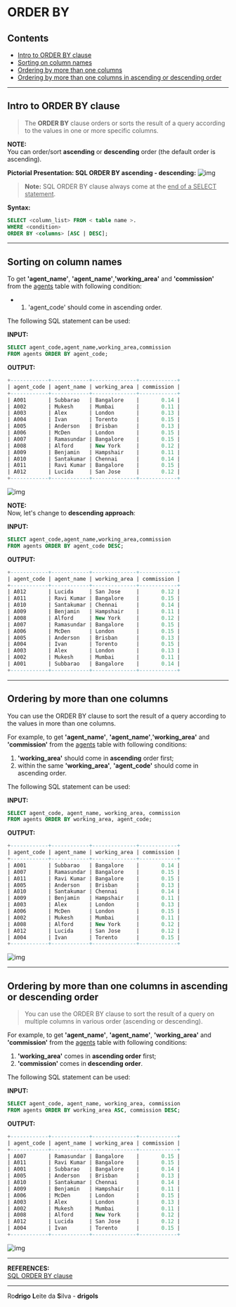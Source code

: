 # ORDER BY

## Contents

 - [Intro to ORDER BY clause](#intro)
 - [Sorting on column names](#column-names)
 - [Ordering by more than one columns](#more-than-one-columns)
 - [Ordering by more than one columns in ascending or descending order](#ascending-or-descending-order)

---

<div id="intro"></div>

## Intro to ORDER BY clause

> The **ORDER BY** clause orders or sorts the result of a query according to the values in one or more specific columns.

**NOTE:**  
You can order/sort **ascending** or **descending** order (the default order is ascending).

**Pictorial Presentation: SQL ORDER BY ascending - descending:**
![img](images/sql-order-by-ascending-descending.png)  

> **Note:**
> SQL ORDER BY clause always come at the <u>end of a SELECT statement</u>.

**Syntax:**
```sql
SELECT <column_list> FROM < table name >.
WHERE <condition>
ORDER BY <columns> [ASC | DESC];
```

---

<div id="column-names"></div>

## Sorting on column names

To get **'agent_name'**, **'agent_name'**,**'working_area'** and **'commission'** from the <u>agents</u> table with following condition:

 - 1. 'agent_code' should come in ascending order.

The following SQL statement can be used:

**INPUT:**  
```sql
SELECT agent_code,agent_name,working_area,commission
FROM agents ORDER BY agent_code;
```

**OUTPUT:**  
```sql
+------------+------------+--------------+------------+
| agent_code | agent_name | working_area | commission |
+------------+------------+--------------+------------+
| A001       | Subbarao   | Bangalore    |       0.14 |
| A002       | Mukesh     | Mumbai       |       0.11 |
| A003       | Alex       | London       |       0.13 |
| A004       | Ivan       | Torento      |       0.15 |
| A005       | Anderson   | Brisban      |       0.13 |
| A006       | McDen      | London       |       0.15 |
| A007       | Ramasundar | Bangalore    |       0.15 |
| A008       | Alford     | New York     |       0.12 |
| A009       | Benjamin   | Hampshair    |       0.11 |
| A010       | Santakumar | Chennai      |       0.14 |
| A011       | Ravi Kumar | Bangalore    |       0.15 |
| A012       | Lucida     | San Jose     |       0.12 |
+------------+------------+--------------+------------+
```

![img](images/order-by-agent-code.png)  

**NOTE:**  
Now, let's change to **descending approach**:

**INPUT:**  
```sql
SELECT agent_code,agent_name,working_area,commission
FROM agents ORDER BY agent_code DESC;
```

**OUTPUT:**  
```sql
+------------+------------+--------------+------------+
| agent_code | agent_name | working_area | commission |
+------------+------------+--------------+------------+
| A012       | Lucida     | San Jose     |       0.12 |
| A011       | Ravi Kumar | Bangalore    |       0.15 |
| A010       | Santakumar | Chennai      |       0.14 |
| A009       | Benjamin   | Hampshair    |       0.11 |
| A008       | Alford     | New York     |       0.12 |
| A007       | Ramasundar | Bangalore    |       0.15 |
| A006       | McDen      | London       |       0.15 |
| A005       | Anderson   | Brisban      |       0.13 |
| A004       | Ivan       | Torento      |       0.15 |
| A003       | Alex       | London       |       0.13 |
| A002       | Mukesh     | Mumbai       |       0.11 |
| A001       | Subbarao   | Bangalore    |       0.14 |
+------------+------------+--------------+------------+
```

---

<div id="more-than-one-columns"></div>

## Ordering by more than one columns

You can use the ORDER BY clause to sort the result of a query according to the values in more than one columns.

For example, to get **'agent_name'**, **'agent_name'**,**'working_area'** and **'commission'** from the <u>agents</u> table with following conditions:

 1. **'working_area'** should come in **ascending** order first;
 2. within the same **'working_area'**, **'agent_code'** should come in ascending order.

The following SQL statement can be used:

**INPUT:**  
```sql
SELECT agent_code, agent_name, working_area, commission
FROM agents ORDER BY working_area, agent_code;
```

**OUTPUT:**  
```sql
+------------+------------+--------------+------------+
| agent_code | agent_name | working_area | commission |
+------------+------------+--------------+------------+
| A001       | Subbarao   | Bangalore    |       0.14 |
| A007       | Ramasundar | Bangalore    |       0.15 |
| A011       | Ravi Kumar | Bangalore    |       0.15 |
| A005       | Anderson   | Brisban      |       0.13 |
| A010       | Santakumar | Chennai      |       0.14 |
| A009       | Benjamin   | Hampshair    |       0.11 |
| A003       | Alex       | London       |       0.13 |
| A006       | McDen      | London       |       0.15 |
| A002       | Mukesh     | Mumbai       |       0.11 |
| A008       | Alford     | New York     |       0.12 |
| A012       | Lucida     | San Jose     |       0.12 |
| A004       | Ivan       | Torento      |       0.15 |
+------------+------------+--------------+------------+
```

![img](images/order-by-in-more-columns.png)  

---

<div id="ascending-or-descending-order"></div>

## Ordering by more than one columns in ascending or descending order

> You can use the ORDER BY clause to sort the result of a query on multiple columns in various order (ascending or descending).

For example, to get **'agent_name'**, **'agent_name'**, **'working_area'** and **'commission'** from the <u>agents</u> table with following conditions:

 1. **'working_area'** comes in **ascending order** first;
 2. **'commission'** comes in **descending order**.

The following SQL statement can be used:

**INPUT:**  
```sql
SELECT agent_code, agent_name, working_area, commission
FROM agents ORDER BY working_area ASC, commission DESC;
```

**OUTPUT:**  
```sql
+------------+------------+--------------+------------+
| agent_code | agent_name | working_area | commission |
+------------+------------+--------------+------------+
| A007       | Ramasundar | Bangalore    |       0.15 |
| A011       | Ravi Kumar | Bangalore    |       0.15 |
| A001       | Subbarao   | Bangalore    |       0.14 |
| A005       | Anderson   | Brisban      |       0.13 |
| A010       | Santakumar | Chennai      |       0.14 |
| A009       | Benjamin   | Hampshair    |       0.11 |
| A006       | McDen      | London       |       0.15 |
| A003       | Alex       | London       |       0.13 |
| A002       | Mukesh     | Mumbai       |       0.11 |
| A008       | Alford     | New York     |       0.12 |
| A012       | Lucida     | San Jose     |       0.12 |
| A004       | Ivan       | Torento      |       0.15 |
+------------+------------+--------------+------------+
```

![img](images/SQL-ORDER-BY-ACCENDING-DECENDING.png)  

---

**REFERENCES:**  
[SQL ORDER BY clause](https://www.w3resource.com/sql/order-by.php)  

---

Ro**drigo** **L**eite da **S**ilva - **drigols**
